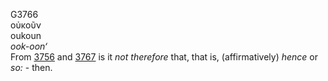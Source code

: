 G3766  
οὐκοῦν  
oukoun  
*ook-oon‘*  
From [3756](g3756) and [3767](g3767) is it *not* *therefore* that, that
is, (affirmatively) *hence* or *so:* - then.  
